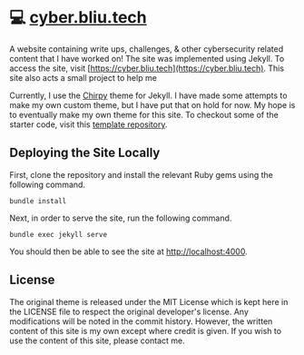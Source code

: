 # 💻 [cyber.bliu.tech](https://cyber.bliu.tech)
A website containing write ups, challenges, & other cybersecurity related content that I have worked on! The site was implemented using Jekyll. To access the site, visit [https://cyber.bliu.tech](https://cyber.bliu.tech). This site also acts a small project to help me 

Currently, I use the [Chirpy](https://github.com/cotes2020/jekyll-theme-chirpy) theme for Jekyll. I have made some attempts to make my own custom theme, but I have put that on hold for now. My hope is to eventually make my own theme for this site. To checkout some of the starter code, visit this [template repository](https://github.com/cotes2020/chirpy-starter).

## Deploying the Site Locally
First, clone the repository and install the relevant Ruby gems using the following command.

```
bundle install
```

Next, in order to serve the site, run the following command.

```
bundle exec jekyll serve
```

You should then be able to see the site at [http://localhost:4000](http://localhost:4000).

## License

The original theme is released under the MIT License which is kept here in the LICENSE file to respect the original developer's license. Any modifications will be noted in the commit history. However, the written content of this site is my own except where credit is given. If you wish to use the content of this site, please contact me.